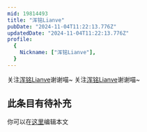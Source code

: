 ```yaml
---
mid: 19814493
title: "浑铭Lianve"
pubDate: "2024-11-04T11:22:13.776Z"
updatedDate: "2024-11-04T11:22:13.776Z"
profile:
  {
    Nickname: ["浑铭Lianve"],
  }
---
```


关注[浑铭Lianve](https://space.bilibili.com/19814493)谢谢喵~ 关注[浑铭Lianve](https://space.bilibili.com/19814493)谢谢喵~

## 此条目有待补充
你可以在[这里](https://github.com/Yuhanawa/VTuber.ICU-Content/edit/master/v/浑铭Lianve/index.md)编辑本文
